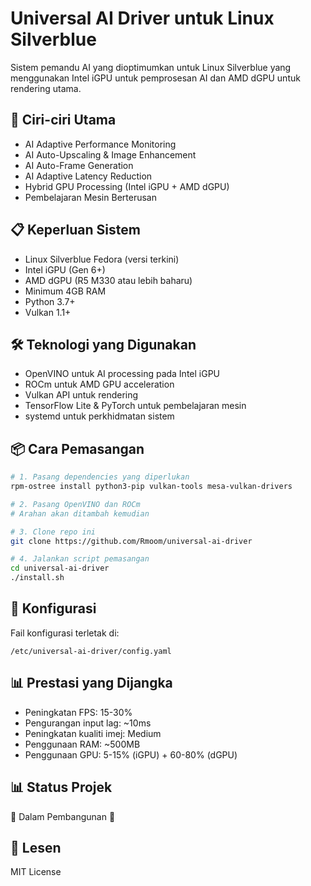 # Universal AI Driver untuk Linux Silverblue

Sistem pemandu AI yang dioptimumkan untuk Linux Silverblue yang menggunakan Intel iGPU untuk pemprosesan AI dan AMD dGPU untuk rendering utama.

## 🚀 Ciri-ciri Utama

- AI Adaptive Performance Monitoring
- AI Auto-Upscaling & Image Enhancement
- AI Auto-Frame Generation
- AI Adaptive Latency Reduction
- Hybrid GPU Processing (Intel iGPU + AMD dGPU)
- Pembelajaran Mesin Berterusan

## 📋 Keperluan Sistem

- Linux Silverblue Fedora (versi terkini)
- Intel iGPU (Gen 6+)
- AMD dGPU (R5 M330 atau lebih baharu)
- Minimum 4GB RAM
- Python 3.7+
- Vulkan 1.1+

## 🛠️ Teknologi yang Digunakan

- OpenVINO untuk AI processing pada Intel iGPU
- ROCm untuk AMD GPU acceleration
- Vulkan API untuk rendering
- TensorFlow Lite & PyTorch untuk pembelajaran mesin
- systemd untuk perkhidmatan sistem

## 📦 Cara Pemasangan

```bash
# 1. Pasang dependencies yang diperlukan
rpm-ostree install python3-pip vulkan-tools mesa-vulkan-drivers

# 2. Pasang OpenVINO dan ROCm
# Arahan akan ditambah kemudian

# 3. Clone repo ini
git clone https://github.com/Rmoom/universal-ai-driver

# 4. Jalankan script pemasangan
cd universal-ai-driver
./install.sh
```

## 🔧 Konfigurasi

Fail konfigurasi terletak di:
```
/etc/universal-ai-driver/config.yaml
```

## 📊 Prestasi yang Dijangka

- Peningkatan FPS: 15-30%
- Pengurangan input lag: ~10ms
- Peningkatan kualiti imej: Medium
- Penggunaan RAM: ~500MB
- Penggunaan GPU: 5-15% (iGPU) + 60-80% (dGPU)

## 📊 Status Projek

🚧 Dalam Pembangunan 🚧

## 📝 Lesen

MIT License 
